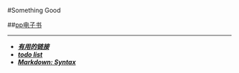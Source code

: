 #Something Good

##[pp电子书](http://www.ppurl.com)

---------------------------------
* ***[有用的链接](useful-link/links.md)***
* ***[todo list](todo/list.md)***
* ***[Markdown: Syntax](http://daringfireball.net/projects/markdown/syntax)***
